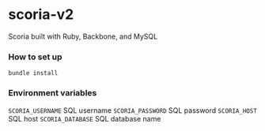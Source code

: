 scoria-v2
=========

Scoria built with Ruby, Backbone, and MySQL

### How to set up
`bundle install`

### Environment variables
`SCORIA_USERNAME` SQL username
`SCORIA_PASSWORD` SQL password
`SCORIA_HOST` SQL host
`SCORIA_DATABASE` SQL database name


